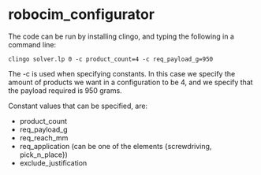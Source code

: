 # robocim_configurator

The code can be run by installing clingo, and typing the following in a command line:

```
clingo solver.lp 0 -c product_count=4 -c req_payload_g=950
```
The -c is used when specifying constants. In this case we specify the amount of products we want in a configuration to be 4, and we specify that the payload required is 950 grams.

Constant values that can be specified, are:
- product_count
- req_payload_g
- req_reach_mm
- req_application (can be one of the elements {screwdriving, pick_n_place})
- exclude_justification
